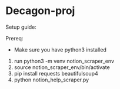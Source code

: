 # Decagon-proj

Setup guide:

Prereq:
- Make sure you have python3 installed

1. run python3 -m venv notion_scraper_env
2. source notion_scraper_env/bin/activate
3. pip install requests beautifulsoup4
4. python notion_help_scraper.py